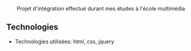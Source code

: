 <p align="center">Projet d'intégration effectué durant mes études à l'école multimédia</p>



## Technologies

- Technologies utilisées: html, css, jquery


